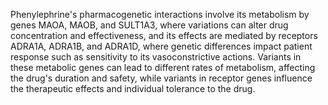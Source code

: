 Phenylephrine's pharmacogenetic interactions involve its metabolism by genes MAOA, MAOB, and SULT1A3, where variations can alter drug concentration and effectiveness, and its effects are mediated by receptors ADRA1A, ADRA1B, and ADRA1D, where genetic differences impact patient response such as sensitivity to its vasoconstrictive actions. Variants in these metabolic genes can lead to different rates of metabolism, affecting the drug's duration and safety, while variants in receptor genes influence the therapeutic effects and individual tolerance to the drug.